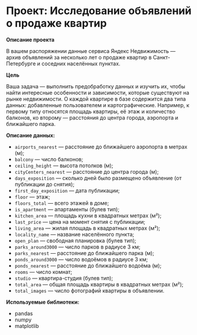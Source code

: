 # Проект: Исследование объявлений о продаже квартир

**Описание проекта**  

В вашем распоряжении данные сервиса Яндекс Недвижимость — архив объявлений за несколько лет о продаже квартир в Санкт-Петербурге и соседних населённых пунктах.

**Цель**  

Ваша задача — выполнить предобработку данных и изучить их, чтобы найти интересные особенности и зависимости, которые существуют на рынке недвижимости.
О каждой квартире в базе содержится два типа данных: добавленные пользователем и картографические. Например, к первому типу относятся площадь квартиры, её этаж и количество балконов, ко второму — расстояния до центра города, аэропорта и ближайшего парка. 

**Описание данных:**  

- `airports_nearest` — расстояние до ближайшего аэропорта в метрах (м);
- `balcony` — число балконов;
- `ceiling_height` — высота потолков (м);
- `cityCenters_nearest` — расстояние до центра города (м);
- `days_exposition` — сколько дней было размещено объявление (от публикации до снятия);
- `first_day_exposition` — дата публикации;
- `floor` — этаж;
- `floors_total` — всего этажей в доме;
- `is_apartment` — апартаменты (булев тип);
- `kitchen_area` — площадь кухни в квадратных метрах (м²);
- `last_price` — цена на момент снятия с публикации;
- `living_area` — жилая площадь в квадратных метрах (м²);
- `locality_name` — название населённого пункта;
- `open_plan` — свободная планировка (булев тип);
- `parks_around3000` — число парков в радиусе 3 км;
- `parks_nearest` — расстояние до ближайшего парка (м);
- `ponds_around3000` — число водоёмов в радиусе 3 км;
- `ponds_nearest` — расстояние до ближайшего водоёма (м);
- `rooms` — число комнат;
- `studio` — квартира-студия (булев тип);
- `total_area` — общая площадь квартиры в квадратных метрах (м²);
- `total_images` — число фотографий квартиры в объявлении.

**Используемые библиотеки:**

- pandas
- numpy
- matplotlib
